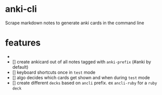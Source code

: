 # anki-cli
Scrape markdown notes to generate anki cards in the command line

# features
- 
- [] create ankicard out of all notes tagged with `anki-prefix` (#anki by default)
- [] keyboard shortcuts once in `test` mode
- [] algo decides which cards get shown and when during `test` mode
- [] create different `decks` based on `ancli` prefix. ex `ancli-ruby` for a `ruby` `deck`

